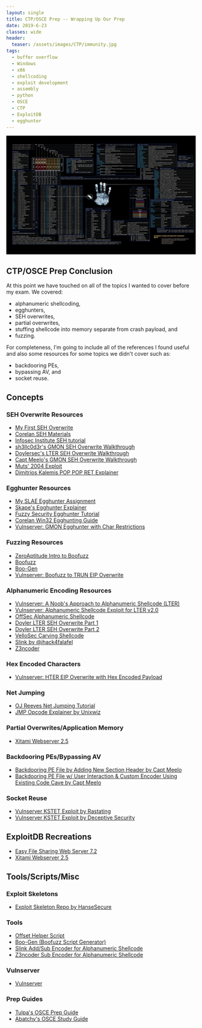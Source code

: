 ```yaml
---
layout: single
title: CTP/OSCE Prep -- Wrapping Up Our Prep 
date: 2019-6-23
classes: wide
header:
  teaser: /assets/images/CTP/immunity.jpg
tags:
  - buffer overflow
  - Windows
  - x86
  - shellcoding
  - exploit development
  - assembly
  - python
  - OSCE
  - CTP
  - ExploitDB
  - egghunter
--- 
```

![](/assets/images/CTP/1920x1080_Wallpaper.jpg)

## CTP/OSCE Prep Conclusion

At this point we have touched on all of the topics I wanted to cover before my exam. We covered:
+ alphanumeric shellcoding,
+ egghunters,
+ SEH overwrites,
+ partial overwrites,
+ stuffing shellcode into memory separate from crash payload, and
+ fuzzing.

For completeness, I'm going to include all of the references I found useful and also some resources for some topics we didn't cover such as:
+ backdooring PEs,
+ bypassing AV, and
+ socket reuse. 

## Concepts
### SEH Overwrite Resources
+ [My First SEH Overwrite](https://h0mbre.github.io/SEH_Based_Exploit/#)
+ [Corelan SEH Materials](https://www.corelan.be/index.php/2009/07/25/writing-buffer-overflow-exploits-a-quick-and-basic-tutorial-part-3-seh/)
+ [Infosec Institute SEH tutorial](https://resources.infosecinstitute.com/seh-exploit/#gref)
+ [sh3llc0d3r's GMON SEH Overwrite Walkthrough](http://sh3llc0d3r.com/vulnserver-gmon-command-seh-based-overflow-exploit/)
+ [Doylersec's LTER SEH Overwrite Walkthrough](https://www.doyler.net/security-not-included/vulnserver-lter-seh)
+ [Capt Meelo's GMON SEH Overwrite Walkthrough](https://captmeelo.com/exploitdev/osceprep/2018/06/30/vulnserver-gmon.html)
+ [Muts' 2004 Exploit](https://www.exploit-db.com/exploits/1378)
+ [Dimitrios Kalemis POP POP RET Explainer](https://dkalemis.wordpress.com/2010/10/27/the-need-for-a-pop-pop-ret-instruction-sequence/)

### Egghunter Resources
+ [My SLAE Egghunter Assignment](https://h0mbre.github.io/SLAE_Egg_Hunter/#)
+ [Skape's Egghunter Explainer](http://www.hick.org/code/skape/papers/egghunt-shellcode.pdf)
+ [Fuzzy Security Egghunter Tutorial](https://www.fuzzysecurity.com/tutorials/expDev/4.html)
+ [Corelan Win32 Egghunting Guide](https://www.corelan.be/index.php/2010/01/09/exploit-writing-tutorial-part-8-win32-egg-hunting/)
+ [Vulnserver: GMON Egghunter with Char Restrictions](https://h0mbre.github.io/Badchars_Egghunter_SEH_Exploit/)

### Fuzzing Resources
+ [ZeroAptitude Intro to Boofuzz](https://zeroaptitude.com/zerodetail/fuzzing-with-boofuzz/)
+ [Boofuzz](https://github.com/jtpereyda/boofuzz)
+ [Boo-Gen](https://github.com/h0mbre/CTP/tree/master/Boo-Gen)
+ [Vulnserver: Boofuzz to TRUN EIP Overwrite](https://h0mbre.github.io/Boofuzz_to_EIP_Overwrite/#)

### Alphanumeric Encoding Resources
+ [Vulnserver: A Noob's Approach to Alphanumeric Shellcode (LTER)](https://github.com/h0mbre/h0mbre.github.io/blob/master/_posts/2019-06-01-LTER_SEH_Success.md)
+ [Vulnserver: Alphanumeric Shellcode Exploit for LTER v2.0](https://h0mbre.github.io/LTER_SEH_Overwrite_2/)
+ [OffSec Alphanumeric Shellcode](https://www.offensive-security.com/metasploit-unleashed/alphanumeric-shellcode/)
+ [Doyler LTER SEH Overwrite Part 1](https://www.doyler.net/security-not-included/lter-seh-continued)
+ [Doyler LTER SEH Overwrite Part 2](https://www.doyler.net/security-not-included/lter-seh-continued)
+ [VelloSec Carving Shellcode](http://vellosec.net/2018/08/carving-shellcode-using-restrictive-character-sets/)
+ [Slink by @ihack4falafel](https://github.com/ihack4falafel/Slink)
+ [Z3ncoder](https://github.com/marcosValle/z3ncoder)

### Hex Encoded Characters
+ [Vulnserver: HTER EIP Overwrite with Hex Encoded Payload](https://h0mbre.github.io/HTER_EIP_Twist/#)

### Net Jumping
+ [OJ Reeves Net Jumping Tutorial](https://buffered.io/posts/jumping-with-bad-chars/)
+ [JMP Opcode Explainer by Unixwiz](http://www.unixwiz.net/techtips/x86-jumps.html)

### Partial Overwrites/Application Memory
+ [Xitami Webserver 2.5](https://h0mbre.github.io/Xitami_Webserver_SEH/)

### Backdooring PEs/Bypassing AV
+ [Backdooring PE File by Adding New Section Header by Capt Meelo](https://captmeelo.com/exploitdev/osceprep/2018/07/16/backdoor101-part1.html)
+ [Backdooring PE File w/ User Interaction & Custom Encoder Using Existing Code Cave by Capt Meelo](https://captmeelo.com/exploitdev/osceprep/2018/07/21/backdoor101-part2.html)

### Socket Reuse
+ [Vulnserver KSTET Exploit by Rastating](https://rastating.github.io/using-socket-reuse-to-exploit-vulnserver/)
+ [Vulnserver KSTET Exploit by Deceptive Security](https://deceiveyour.team/2018/10/15/vulnserver-kstet-ws2_32-recv-function-re-use/)

## ExploitDB Recreations
+ [Easy File Sharing Web Server 7.2](https://h0mbre.github.io/Easy_File_Sharing_Web_Server/)
+ [Xitami Webserver 2.5](https://h0mbre.github.io/Xitami_Webserver_SEH/)

## Tools/Scripts/Misc
### Exploit Skeletons
+ [Exploit Skeleton Repo by HanseSecure](https://github.com/HanseSecure/ExploitDev/tree/master/poc)

### Tools
+ [Offset Helper Script](https://github.com/h0mbre/CTP/tree/master/Offset)
+ [Boo-Gen (Boofuzz Script Generator)](https://github.com/h0mbre/CTP/tree/master/Boo-Gen)
+ [Slink Add/Sub Encoder for Alphanumeric Shellcode](https://github.com/ihack4falafel/Slink)
+ [Z3ncoder Sub Encoder for Alphanumeric Shellcode](https://github.com/marcosValle/z3ncoder)

### Vulnserver
+ [Vulnserver](https://github.com/stephenbradshaw/vulnserver)

### Prep Guides
+ [Tulpa's OSCE Prep Guide](https://tulpa-security.com/2017/07/18/288/)
+ [Abatchy's OSCE Study Guide](https://www.abatchy.com/2017/03/osce-study-plan)





